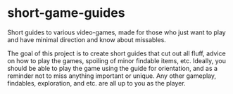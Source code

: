 # short-game-guides
Short guides to various video-games, made for those who just want to play and have minimal direction and know about missables. 

The goal of this project is to create short guides that cut out all fluff, advice on how to play the games, spoiling of minor findable items, etc. Ideally, you should be able to play the game using the guide for orientation, and as a reminder not to miss anything important or unique. Any other gameplay, findables, exploration, and etc. are all up to you as the player.
